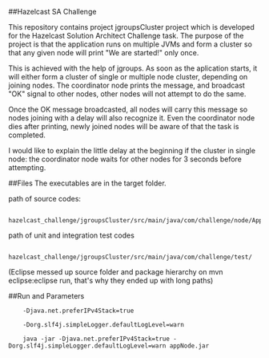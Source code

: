 ##Hazelcast SA Challenge

This repository contains project jgroupsCluster project which is developed for the Hazelcast Solution Architect Challenge task.
The purpose of the project is that the application runs on multiple JVMs and form a cluster so that any given node will print "We are started!" only once. 

This is achieved with the help of jgroups. As soon as the aplication starts, it will either form a cluster of single or multiple node cluster, depending on joining nodes.
The coordinator node prints the message, and broadcast "OK" signal to other nodes,  other nodes will not attempt to do the same.

Once the OK message broadcasted, all nodes will carry this message so nodes joining with a delay will also recognize it. Even the coordinator node dies after printing, newly joined nodes will be aware of that the task is completed. 

I would like to explain the little delay at the beginning if the cluster in single node: the coordinator node waits for other nodes for 3 seconds before attempting.

##Files
The executables are in the target folder. 

path of source codes:
        
        hazelcast_challenge/jgroupsCluster/src/main/java/com/challenge/node/AppNode.java
        
path of unit and integration test codes

        hazelcast_challenge/jgroupsCluster/src/main/java/com/challenge/test/

(Eclipse messed up source folder and package hierarchy on mvn eclipse:eclipse run, that's why they ended up with long paths)

##Run and Parameters

        -Djava.net.preferIPv4Stack=true

        -Dorg.slf4j.simpleLogger.defaultLogLevel=warn

        java -jar -Djava.net.preferIPv4Stack=true -Dorg.slf4j.simpleLogger.defaultLogLevel=warn appNode.jar 
